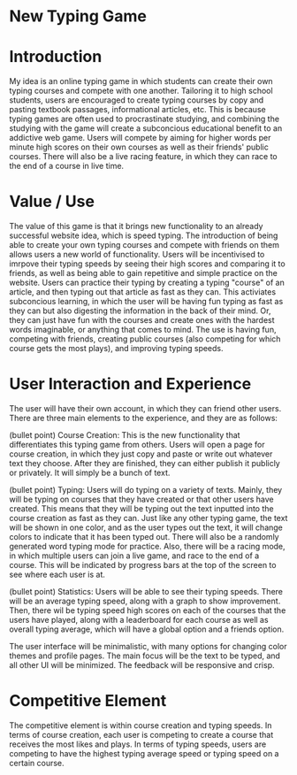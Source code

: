 # New Typing Game

# Introduction

My idea is an online typing game in which students can create their own typing courses and compete with one another. Tailoring it to high school students, users are encouraged to create typing courses by copy and pasting textbook passages, informational articles, etc. This is because typing games are often used to procrastinate studying, and combining the studying with the game will create a subconcious educational benefit to an addictive web game. Users will compete by aiming for higher words per minute high scores on their own courses as well as their friends' public courses. There will also be a live racing feature, in which they can race to the end of a course in live time.

# Value / Use

The value of this game is that it brings new functionality to an already successful website idea, which is speed typing. The introduction of being able to create your own typing courses and compete with friends on them allows users a new world of functionality. Users will be incentivised to imrpove their typing speeds by seeing their high scores and comparing it to friends, as well as being able to gain repetitive and simple practice on the website. Users can practice their typing by creating a typing "course" of an article, and then typing out that article as fast as they can. This activiates subconcious learning, in which the user will be having fun typing as fast as they can but also digesting the information in the back of their mind. Or, they can just have fun with the courses and create ones with the hardest words imaginable, or anything that comes to mind. The use is having fun, competing with friends, creating public courses (also competing for which course gets the most plays), and improving typing speeds.

# User Interaction and Experience

The user will have their own account, in which they can friend other users. There are three main elements to the experience, and they are as follows:

(bullet point) Course Creation: This is the new functionality that differentiates this typing game from others. Users will open a page for course creation, in which they just copy and paste or write out whatever text they choose. After they are finished, they can either publish it publicly or privately. It will simply be a bunch of text.

(bullet point) Typing: Users will do typing on a variety of texts. Mainly, they will be typing on courses that they have created or that other users have created. This means that they will be typing out the text inputted into the course creation as fast as they can. Just like any other typing game, the text will be shown in one color, and as the user types out the text, it will change colors to indicate that it has been typed out. There will also be a randomly generated word typing mode for practice. Also, there will be a racing mode, in which multiple users can join a live game, and race to the end of a course. This will be indicated by progress bars at the top of the screen to see where each user is at.

(bullet point) Statistics: Users will be able to see their typing speeds. There will be an average typing speed, along with a graph to show improvement. Then, there wil be typing speed high scores on each of the courses that the users have played, along with a leaderboard for each course as well as overall typing average, which will have a global option and a friends option.

The user interface will be minimalistic, with many options for changing color themes and profile pages. The main focus will be the text to be typed, and all other UI will be minimized. The feedback will be responsive and crisp.

# Competitive Element

The competitive element is within course creation and typing speeds. In terms of course creation, each user is competing to create a course that receives the most likes and plays. In terms of typing speeds, users are competing to have the highest typing average speed or typing speed on a certain course.